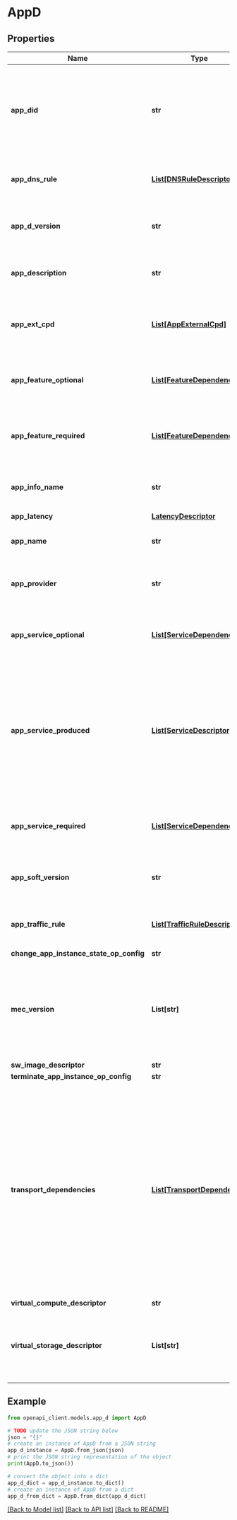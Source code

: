 # AppD


## Properties

Name | Type | Description | Notes
------------ | ------------- | ------------- | -------------
**app_did** | **str** | Identifier of this MEC application descriptor. This attribute shall be globally unique. See note 1. | 
**app_dns_rule** | [**List[DNSRuleDescriptor]**](DNSRuleDescriptor.md) | Describes DNS rules the MEC application requires. | [optional] 
**app_d_version** | **str** | Identifies the version of the application descriptor. | 
**app_description** | **str** | Human readable description of the MEC application. | 
**app_ext_cpd** | [**List[AppExternalCpd]**](AppExternalCpd.md) | Describes external interface(s) exposed by this MEC application. | [optional] 
**app_feature_optional** | [**List[FeatureDependency]**](FeatureDependency.md) | Describes features a MEC application may use if available. | [optional] 
**app_feature_required** | [**List[FeatureDependency]**](FeatureDependency.md) | Describes features a MEC application requires to run. | [optional] 
**app_info_name** | **str** | Human readable name for the MEC application. | [optional] 
**app_latency** | [**LatencyDescriptor**](LatencyDescriptor.md) |  | [optional] 
**app_name** | **str** | Name to identify the MEC application. | 
**app_provider** | **str** | Provider of the application and of the AppD. | 
**app_service_optional** | [**List[ServiceDependency]**](ServiceDependency.md) | Describes services a MEC application may use if available. | [optional] 
**app_service_produced** | [**List[ServiceDescriptor]**](ServiceDescriptor.md) | Describes services a MEC application is able to produce to the platform or other MEC applications. Only relevant for service-producing apps. | [optional] 
**app_service_required** | [**List[ServiceDependency]**](ServiceDependency.md) | Describes services a MEC application requires to run. | [optional] 
**app_soft_version** | **str** | Identifies the version of software of the MEC application. | 
**app_traffic_rule** | [**List[TrafficRuleDescriptor]**](TrafficRuleDescriptor.md) | Describes traffic rules the MEC application requires. | [optional] 
**change_app_instance_state_op_config** | **str** | NFV | [optional] 
**mec_version** | **List[str]** | Identifies version(s) of MEC system compatible with the MEC application described in this version of the AppD. | 
**sw_image_descriptor** | **str** | Ref NFV | 
**terminate_app_instance_op_config** | **str** | NFV | [optional] 
**transport_dependencies** | [**List[TransportDependency]**](TransportDependency.md) | Transports, if any, that this application requires to be provided by the platform. These transports will be used by the application to deliver services provided by this application. Only relevant for service-producing apps. See note 2. | [optional] 
**virtual_compute_descriptor** | **str** | Ref NFV | 
**virtual_storage_descriptor** | **List[str]** | Defines descriptors of virtual storage resources to be used by the MEC application. | [optional] 

## Example

```python
from openapi_client.models.app_d import AppD

# TODO update the JSON string below
json = "{}"
# create an instance of AppD from a JSON string
app_d_instance = AppD.from_json(json)
# print the JSON string representation of the object
print(AppD.to_json())

# convert the object into a dict
app_d_dict = app_d_instance.to_dict()
# create an instance of AppD from a dict
app_d_from_dict = AppD.from_dict(app_d_dict)
```
[[Back to Model list]](../README.md#documentation-for-models) [[Back to API list]](../README.md#documentation-for-api-endpoints) [[Back to README]](../README.md)


